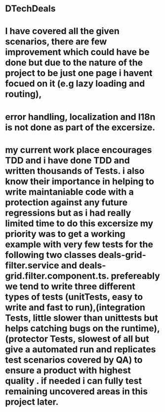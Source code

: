 # DTechDeals
# I have covered all the given scenarios, there are few improvement which could have be done but due to the nature of the project to be just one page i havent focued on it (e.g lazy loading and routing),
# error handling, localization and I18n is not done as part of the excersize.
# my current work place encourages TDD and i have done TDD and written thousands of Tests. i also know their importance in helping to write maintaniable code with a protection against any future regressions but as i had really limited time to do this excersize my priority was to get a working example with  very few tests for the following two classes deals-grid-filter.service and deals-grid.filter.component.ts. prefereably we tend to write three different types of tests (unitTests, easy to write and fast to run),(integration Tests, little slower than unittests but helps catching bugs on the runtime),(protector Tests, slowest of all but give a automated run and replicates test scenarios covered by QA) to ensure a product with highest quality . if needed i can fully test remaining uncovered areas in this project later.


